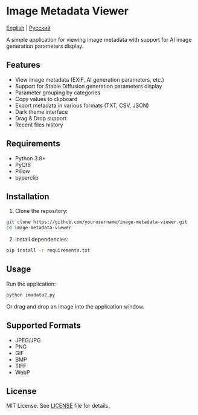 # Image Metadata Viewer

[English](README.md) | [Русский](README.ru.md)

A simple application for viewing image metadata with support for AI image generation parameters display.

## Features

- View image metadata (EXIF, AI generation parameters, etc.)
- Support for Stable Diffusion generation parameters display
- Parameter grouping by categories
- Copy values to clipboard
- Export metadata in various formats (TXT, CSV, JSON)
- Dark theme interface
- Drag & Drop support
- Recent files history

## Requirements

- Python 3.8+
- PyQt6
- Pillow
- pyperclip

## Installation

1. Clone the repository:
```bash
git clone https://github.com/yourusername/image-metadata-viewer.git
cd image-metadata-viewer
```

2. Install dependencies:
```bash
pip install -r requirements.txt
```

## Usage

Run the application:
```bash
python imadata2.py
```

Or drag and drop an image into the application window.

## Supported Formats

- JPEG/JPG
- PNG
- GIF
- BMP
- TIFF
- WebP

## License

MIT License. See [LICENSE](LICENSE) file for details. 
